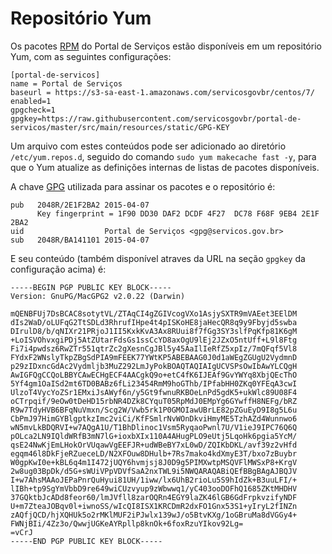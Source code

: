 # Repositório Yum

Os pacotes [RPM] do Portal de Serviços estão disponíveis em um repositório Yum, com as seguintes configurações:

```
[portal-de-servicos]
name = Portal de Serviços
baseurl = https://s3-sa-east-1.amazonaws.com/servicosgovbr/centos/7/
enabled=1
gpgcheck=1
gpgkey=https://raw.githubusercontent.com/servicosgovbr/portal-de-servicos/master/src/main/resources/static/GPG-KEY
```

Um arquivo com estes conteúdos pode ser adicionado ao diretório `/etc/yum.repos.d`, seguido do comando `sudo yum makecache fast -y`, para que o Yum atualize as definições internas de listas de pacotes disponíveis.

A chave [GPG] utilizada para assinar os pacotes e o repositório é:

```
pub   2048R/2E1F2BA2 2015-04-07
      Key fingerprint = 1F90 DD30 DAF2 DCDF 4F27  DC78 F68F 9EB4 2E1F 2BA2
uid                  Portal de Serviços <gpg@servicos.gov.br>
sub   2048R/BA141101 2015-04-07
```

E seu conteúdo (também disponível atraves da URL na seção `gpgkey` da configuração acima) é:

```
-----BEGIN PGP PUBLIC KEY BLOCK-----
Version: GnuPG/MacGPG2 v2.0.22 (Darwin)

mQENBFUj7DsBCAC8sotytVL/ZTAqCI4gZGIVcogVXo1AsjySXTR9mVAEet3EElDM
dIs2WaD/oLUFqG2TtSDLd3RhrufIHpe4t4pISKoHE8jaHecQR8q9y9Fbyjd5swba
DIrulD8/b/qNIXr21PRjoJ1II5KxkKvA3Ax8RUui8f7fGg3SY3slfPqKfp81K6gM
+LoISVOhvxgiPDj5AtZUtarFdsGs1ssCcYD8axOgU9lEj2JZxO5ntUff+L9l8Ftg
Fi7i4pwdsz6RwZTr551qtrZc2gXesnCgJBl5y45AaIlIeRfZ5xpIz/7mQFqf5Vl8
FYdxF2WNslyTkpZBgSdPIA9mFEEK77YWtKP5ABEBAAG0J0d1aWEgZGUgU2VydmnD
p29zIDxncGdAc2Vydmljb3MuZ292LmJyPokBOAQTAQIAIgUCVSPsOwIbAwYLCQgH
AwIGFQgCCQoLBBYCAwECHgECF4AACgkQ9o+etC4fK6IJEAf9GvYWYq8XbjQEcThO
5Yf4gm1OaISd2mt6TD0BABz6fLi23454RmM9hoGThb/IPfabHH0ZKq0YFEqA3cwI
UlzoT4VycYoZSr1EMxiJsAWyf6n/y5Gt9fwnuRKBOeLnPd5gdK5+ukWlc89U08F4
oCTrpqif/9eOw0tDeHD15rbNR4DZk8CYquT05RpMdJ0EMpYg6GYwffH8NEFg/bRZ
R9w7TdyHVB6BFqNuVmxn/Scg2W/Vwb5rk1P0GMOIawUBrLE82pZGuEyD9I8g5L6u
CbPmJ97HimGYBlgptkzImc2viCi/KfFSmlrNvWOnDkviHmyME5TzhAZd4Wunnwo6
wN5mvLkBDQRVI+w7AQgA1U/T1BhDlinoc1Vsm5RyqaoPwnl7U/V1ieJ9IPC76Q6Q
pOLca2LN9IQldWRfB3mN7lG+ioxbXIx110A4AHugPLO9eUtj5LqoHk6pgia5YcM/
qsE24NwKjEmLHokOrVUqawVgEEFJR+udWBeBY7xL0wD/ZQIKbDKL/avf39z2vHfd
egqm46l8DkFjeRZueceLD/N2XFOuw8DHulb+7Rs7mako4kdXmyE3T/bxo7zBuybr
W0gpKwI0e+kBL6q4m1I472jUQY6hvmjsj8J0D9g5PIMXwtpMSQVFlMWSxP8+KrgV
2w8ug03BpDk/d5G+sWUiVPpVDVfSaA2nxTWL9i5NWQARAQABiQEfBBgBAgAJBQJV
I+w7AhsMAAoJEPaPnrQuHyui81UH/1iww/lx6UhB2rioLu5S9hIdZk+B3uuLFI/+
lIBh+tp9SgYmVbbD9re649wiCUzvyup9zWbwwq1/yC403ooDOFhQ1685ZKtMHDHV
37GQktbJcADd8feor60/lmJVfll8zarOQRn4EGY9laZK46lGB6GdFrpkvzifyNDF
U+m7ZteaJOBqv0l+iwnoSS/wIcQI8ISX1KRCDmR2dxFO1Gnx53S1+yIryL2fINZn
zAQfjQCD/hjXQHUk5o2rMKlMUF2iPJwlx139wJ/o5BtvKXg/1oGBruMa8dVGGy4+
FWNjBIi/4Zz3o/QwwjUGKeAYRpllp8knOk+6foxRzuYIkov92Lg=
=vCrJ
-----END PGP PUBLIC KEY BLOCK-----
```

[RPM]:http://www.rpm.org
[GPG]:https://www.gnupg.org/
